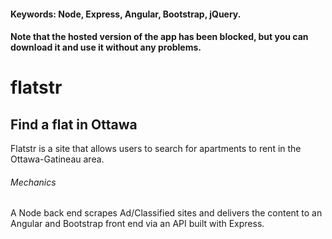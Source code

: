 #### Keywords: Node, Express, Angular, Bootstrap, jQuery.
#### Note that the hosted version of the app has been blocked, but you can download it and use it without any problems.

# flatstr
## Find a flat in Ottawa

Flatstr is a site that allows users to search for apartments to rent in the Ottawa-Gatineau area.

###### Mechanics
A Node back end scrapes Ad/Classified sites and delivers the content
to an Angular and Bootstrap front end via an API built with Express. 



